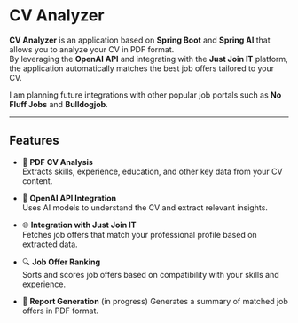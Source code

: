 # CV Analyzer

**CV Analyzer** is an application based on **Spring Boot** and **Spring AI** that allows you to analyze your CV in PDF format.  
By leveraging the **OpenAI API** and integrating with the **Just Join IT** platform, the application automatically matches the best job offers tailored to your CV.

I am planning future integrations with other popular job portals such as **No Fluff Jobs** and **Bulldogjob**.

---

## **Features**

- 🚀 **PDF CV Analysis**  
  Extracts skills, experience, education, and other key data from your CV content.

- 🤖 **OpenAI API Integration**  
  Uses AI models to understand the CV and extract relevant insights.

- 🌐 **Integration with Just Join IT**  
  Fetches job offers that match your professional profile based on extracted data.

- 🔍 **Job Offer Ranking**  
  Sorts and scores job offers based on compatibility with your skills and experience.

- 📄 **Report Generation**  (in progress)
  Generates a summary of matched job offers in PDF format.
